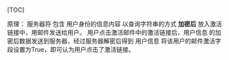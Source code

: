 [TOC]

原理：
服务器将 包含 用户身份的信息内容 以查询字符串的方式 **加密后** 放入激活链接中，用邮件发送给用户。
用户点击激活邮件中的激活链接后，用户信息 的加密后数据发送到服务器，经过服务器解密后得到 用户信息 将该用户的邮件激活字段设置为True，即可认为用户点击了激活链接。

